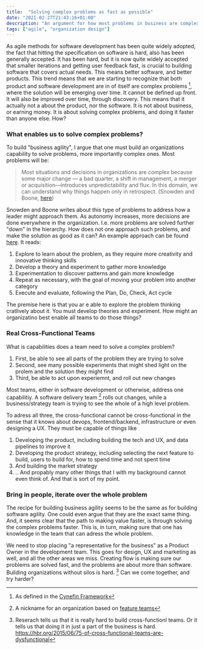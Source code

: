 ```yaml
---
title:  "Solving complex problems as fast as possible"
date: "2021-02-27T21:43:16+01:00"
description: "An argument for how most problems in business are complex, and how teams with different backgrounds will be better suited to solve these problems than 'silos' or 'delivery machines'"
tags: ["agile", "organization design"]
---
```


As agile methods for software development has been quite widely adopted, the fact that hitting the specification on software is hard, also has been generally accepted. It has been hard, but it is now quite widely accepted that smaller iterations and getting user feedback fast, is crucial to building software that covers actual needs. This means better software, and better products. This trend means that we are starting to recognize that both product and software development are in of itself are complex problems [^1], where the solution will be emerging over time. It cannot be defined up front. It will also be improved over time, through discovery. This means that it actually not a about the product, nor the software. It is not about business, or earning money. It is about solving complex problems, and doing it faster than anyone else. How?

 ### What enables us to solve complex problems?
 To build "business agility", I argue that one must build an organizations capability to solve problems, more importantly complex ones. Most problems will be:

 > Most situations and decisions in organizations are complex because some major change — a bad quarter, a shift in management, a merger or acquisition—introduces unpredictability and flux. In this domain, we can understand why things happen only in retrospect. (Snowden and Boone, [here](https://hbr.org/2007/11/a-leaders-framework-for-decision-making))
 
 Snowden and Boone writes about this type of problems to address how a leader might approach them. As autonomy increases, more decisions are done everywhere in the organization. I.e. more problems are solved further "down" in the hierarchy. How does not one approach such problems, and make the solution as good as it can? An example approach can be found [here](https://txm.com/making-sense-problems-cynefin-framework/). It reads:

1. Explore to learn about the problem, as they require more creativity and innovative thinking skills
2. Develop a theory and experiment to gather more knowledge
3. Experimentation to discover patterns and gain more knowledge
4. Repeat as necessary, with the goal of moving your problem into another category
5. Execute and evaluate, following the Plan, Do, Check, Act cycle

The premise here is that you ar e able to explore the problem thinking cratlively about it. You must develop theories and experiment. How might an organizatino best enable all teams to do those things? 

 ### Real Cross-Functional Teams
What is capabilities does a team need to solve a complex problem?

1. First, be able to see all parts of the problem they are trying to solve
2. Second, see many possible experiments that might shed light on the prolem and the solution they might find
3. Third, be able to act upon experiemnt, and roll out new changes

Most teams, either in software development or otherwise, address one capabilitiy.
A software delivery team [^4] rolls out changes, while a business/strategy team is trying to see the whole of a high level problem.

To adress all three,  the cross-functional cannot be cross-functional in the sense that it knows about devops, frontend/backend, infrastructure or even designing a UX. They must be capable of things like
1. Developing the product, including building the tech and UX, and data pipelines to improve it
2. Developing the product strategy, including selecting the next feature to build, users to build for, how to spend time and not spent time
3. And building the market strategy
4. .. And propably many other things that I with my background cannot even think of. And that is sort of my point.


 ### Bring in people, iterate over the whole problem
The recipe for building business agility seems to be the same as for building software agility. One could even argue that they are the exact same thing. And, it seems clear that the path to making value faster, is through solving the complex problems faster. This is, in turn, making sure that one has knowledge in the team that can adress the whole problem.

We need to stop placing "a representative for the business" as a Product Owner in the development team. This goes for design, UX and marketing as well, and all the other areas we miss. Creating flow is making sure our problems are solved fast, and the problems are about more than software. Building organizations without silos is hard. [^3] Can we come together, and try harder?


[^1]: As defined in the [Cynefin Framework](https://en.wikipedia.org/wiki/Cynefin_framework)
[^3]: Reserach tells us that it is really hard to build cross-functionl teams. Or it tells us that doing it in just a part of the business is hard. https://hbr.org/2015/06/75-of-cross-functional-teams-are-dysfunctional
[^4]: A nickname for an organization based on [feature teams](https://svpg.com/product-vs-feature-teams/)